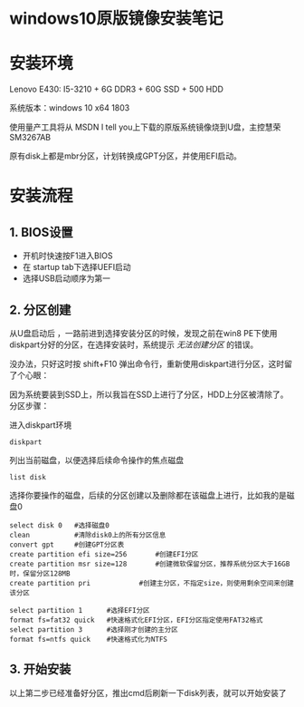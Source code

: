 # windows10原版镜像安装笔记

# 安装环境

Lenovo E430: I5-3210 + 6G DDR3 + 60G SSD + 500 HDD

系统版本：windows 10 x64  1803

使用量产工具将从 MSDN I tell you上下载的原版系统镜像烧到U盘，主控慧荣SM3267AB

原有disk上都是mbr分区，计划转换成GPT分区，并使用EFI启动。

# 安装流程

## 1. BIOS设置

* 开机时快速按F1进入BIOS
* 在 startup tab下选择UEFI启动
* 选择USB启动顺序为第一

## 2. 分区创建

从U盘启动后 ，一路前进到选择安装分区的时候，发现之前在win8 PE下使用diskpart分好的分区，在选择安装时，系统提示  *无法创建分区* 的错误。

没办法，只好这时按 shift+F10 弹出命令行，重新使用diskpart进行分区，这时留了个心眼：

因为系统要装到SSD上，所以我旨在SSD上进行了分区，HDD上分区被清除了。分区步骤：

进入diskpart环境

```shell
diskpart
```

列出当前磁盘，以便选择后续命令操作的焦点磁盘

```shell
list disk
```

选择你要操作的磁盘，后续的分区创建以及删除都在该磁盘上进行，比如我的是磁盘0

```shell
select disk 0	#选择磁盘0
clean			#清除disk0上的所有分区信息
convert gpt		#创建GPT分区表
create partition efi size=256		#创建EFI分区
create partition msr size=128		#创建微软保留分区，推荐系统分区大于16GB时，保留分区128MB
create partition pri			#创建主分区，不指定size，则使用剩余空间来创建该分区

select partition 1		#选择EFI分区
format fs=fat32 quick	#快速格式化EFI分区，EFI分区指定使用FAT32格式
select partition 3		#选择刚才创建的主分区
format fs=ntfs quick	#快速格式化为NTFS
```

## 3. 开始安装

以上第二步已经准备好分区，推出cmd后刷新一下disk列表，就可以开始安装了

